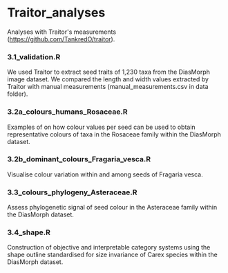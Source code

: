 # Traitor_analyses
 
Analyses with Traitor's measurements (https://github.com/TankredO/traitor).

### 3.1_validation.R
 
We used Traitor to extract seed traits of 1,230 taxa from the DiasMorph image dataset. We compared the length and width values extracted by Traitor with manual measurements (manual_measurements.csv in data folder).


### 3.2a_colours_humans_Rosaceae.R

Examples of on how colour values per seed can be used to obtain representative colours of taxa in the Rosaceae family within the DiasMorph dataset.


### 3.2b_dominant_colours_Fragaria_vesca.R

Visualise colour variation within and among seeds of Fragaria vesca.


### 3.3_colours_phylogeny_Asteraceae.R

Assess phylogenetic signal of seed colour in the Asteraceae family within the DiasMorph dataset.


### 3.4_shape.R

Construction of objective and interpretable category systems using the shape outline standardised for size invariance of Carex species within the DiasMorph dataset.
